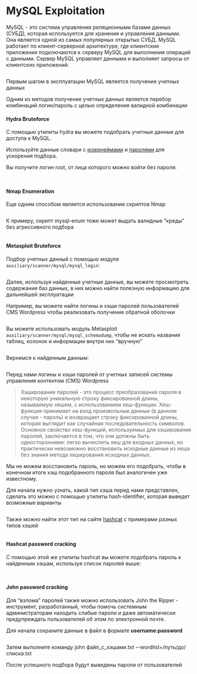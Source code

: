 # MySQL Exploitation

MySQL - это система управления реляционными базами данных (СУБД), которая используется для хранения и управления данными. Она является одной из самых популярных открытых СУБД. MySQL работает по клиент-серверной архитектуре, где клиентские приложения подключаются к серверу MySQL для выполнения операций с данными. Сервер MySQL управляет данными и выполняет запросы от клиентских приложений.

<figure><img src="../.gitbook/assets/nmap_3306_port.png" alt=""><figcaption></figcaption></figure>

Первым шагом в эксплуатации MySQL является получение учетных данных

Одним из методов получение учетных данных является перебор комбинаций логин/пароль с целью определения валидной комбинации

#### Hydra Bruteforce

С помощью утилиты hydra вы можете подобрать учетные данные для доступа к MySQL.

Используйте данные словари с [юзернеймами](https://github.com/ZHIRspb/metasploitable_GIS/blob/main/tasks/users.txt) и [паролями](https://github.com/ZHIRspb/metasploitable_GIS/blob/main/tasks/passwords.txt) для ускорения подбора.

Вы получите логин root, от лица которого можно войти без пароля:

<figure><img src="../.gitbook/assets/hydra_mysql.png" alt=""><figcaption></figcaption></figure>

<figure><img src="../.gitbook/assets/mysql_auth.png" alt=""><figcaption></figcaption></figure>

#### Nmap Enumeration

Еще одним способом является использование скриптов Nmap

<figure><img src="../.gitbook/assets/mysql_nmap_scripts.png" alt=""><figcaption></figcaption></figure>

К примеру, скрипт mysql-enum тоже может выдать валидные “креды” без агрессивного подбора

<figure><img src="../.gitbook/assets/mysql_enum.png" alt=""><figcaption></figcaption></figure>

#### Metasploit Bruteforce

Подбор учетных данный с помощью модуля `auxiliary/scanner/mysql/mysql_login`:

<figure><img src="../.gitbook/assets/metasploit_mysql_login.png" alt=""><figcaption></figcaption></figure>

Далее, используя найденные учетные данные, вы можете просмотреть содержание баз данных, в них можно найти полезную информацию для дальнейшей эксплуатации

Например, вы можете найти логины и хэши паролей пользователей CMS Wordpress чтобы реализовать получение обратной оболочки

<figure><img src="../.gitbook/assets/tables_and_creds.png" alt=""><figcaption></figcaption></figure>

Вы можете использовать модуль Metasploit `auxiliary/scanner/mysql/mysql_schemadump`, чтобы не искать названия таблиц, колонок и информации внутри них “вручную”

<figure><img src="../.gitbook/assets/mysql_schemadump.png" alt=""><figcaption></figcaption></figure>

Вернемся к найденным данным:

<figure><img src="../.gitbook/assets/user_login_pass.png" alt=""><figcaption></figcaption></figure>

Перед нами логины и хэши паролей от учетных записей системы управления контентом (CMS) Wordpress

> Хэширование паролей - это процесс преобразования пароля в некоторую уникальную строку фиксированной длины, называемую хешем, с использованием хеш-функции. Хеш-функция принимает на вход произвольные данные (в данном случае - пароль) и возвращает строку фиксированной длины, которая выглядит как случайная последовательность символов. Основное свойство хеш-функций, используемых для хэширования паролей, заключается в том, что они должны быть односторонними: легко вычислить хеш для входных данных, но практически невозможно восстановить исходные данные из хеша без знания метода хеширования исходных данных.

Мы не можем восстановить пароль, но можем его подобрать, чтобы в конечном итоге хэш подобранного пароля был аналогичен уже известному.

Для начала нужно узнать, какой тип хэша перед нами представлен, сделать это можно с помощью утилиты hash-identifier, которая выведет возможные варианты

<figure><img src="../.gitbook/assets/hash_identifier.png" alt=""><figcaption></figcaption></figure>

Также можно найти этот тип на сайте [hashcat](https://hashcat.net/wiki/doku.php?id=example\_hashes) с примерами разных типов хэшей

<figure><img src="../.gitbook/assets/hash_types.png" alt=""><figcaption></figcaption></figure>

#### Hashcat password cracking

С помощью этой же утилиты hashcat вы можете подобрать пароль к найденным хэшам, используя список паролей выше:

<figure><img src="../.gitbook/assets/hashcat_brute.png" alt=""><figcaption></figcaption></figure>

<figure><img src="../.gitbook/assets/cracked_hashes.png" alt=""><figcaption></figcaption></figure>

#### John password cracking

Для “взлома” паролей также можно использовать John the Ripper - инструмент, разработанный, чтобы помочь системным администраторам находить слабые пароли и даже автоматически предупреждать пользователей об этом по электронной почте.

Для начала сохраните данные в файл в формате **username:password**

<figure><img src="../.gitbook/assets/john_format.png" alt=""><figcaption></figcaption></figure>

Затем выполните команду john файл\_с\_хэшами.txt --wordlist=/путь/до/списка.txt

После успешного подбора будут выведены пароли от пользователей

<figure><img src="../.gitbook/assets/john_result.png" alt=""><figcaption></figcaption></figure>
